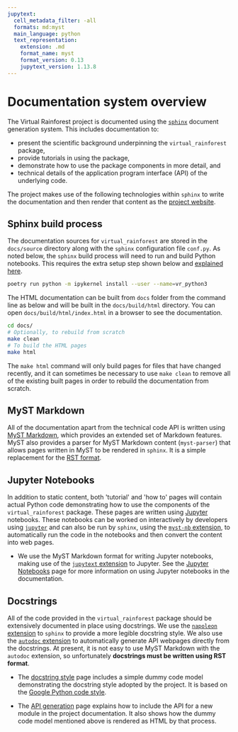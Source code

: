 ```yaml
---
jupytext:
  cell_metadata_filter: -all
  formats: md:myst
  main_language: python
  text_representation:
    extension: .md
    format_name: myst
    format_version: 0.13
    jupytext_version: 1.13.8
---
```


# Documentation system overview

The Virtual Rainforest project is documented using the
[`sphinx`](https://www.sphinx-doc.org/en/master/) document generation system. This
includes documentation to:

* present the scientific background underpinning the `virtual_rainforest` package,
* provide tutorials in using the package,
* demonstrate how to use the package components in more detail, and
* technical details of the application program interface (API) of the underlying code.

The project makes use of the following technologies within `sphinx` to write the
documentation and then render that content as the [project
website](https://virtual-rainforest.readthedocs.io/).

## Sphinx build process

The documentation sources for `virtual_rainforest` are stored in the `docs/source`
directory along with the `sphinx` configuration file `conf.py`. As noted below, the
`sphinx` build process will need to run and build Python notebooks. This requires the
extra setup step shown below and [explained
here](jupyter_notebooks.md#jupyter-kernel-setup).

```zsh
poetry run python -m ipykernel install --user --name=vr_python3
```

The HTML documentation can be built from `docs` folder from the command line as below
and will be built in  the `docs/build/html` directory. You can open
`docs/build/html/index.html` in a browser to see the documentation.

```sh
cd docs/
# Optionally, to rebuild from scratch
make clean
# To build the HTML pages
make html
```

The `make html` command will only build pages for files that have changed recently, and
it can sometimes be necessary to use `make clean` to remove all of the existing built
pages in order to rebuild  the documentation from scratch.

## MyST Markdown

All of the documentation apart from the technical code API is written using [MyST
Markdown](https://myst-parser.readthedocs.io/), which provides an extended set of
Markdown features. MyST also provides a parser for MyST Markdown content (`myst-parser`)
that allows pages written in MyST to be rendered in `sphinx`. It is a simple replacement
for the [RST format](https://docutils.sourceforge.io/rst.html).

## Jupyter Notebooks

In addition to static content, both 'tutorial' and 'how to' pages will contain actual
Python code demonstrating how to use the components of the `virtual_rainforest` package.
These pages are written using [Jupyter](https://jupyter.org/) notebooks.
These notebooks can be worked on interactively by developers
using [`jupyter`](https://jupyter.org/) and can also be run by `sphinx`, using the
[`myst-nb` extension](https://myst-nb.readthedocs.io/), to automatically run the code in
the notebooks and then convert the content into web pages.

* We use the MyST Markdown format for writing Jupyter notebooks, making use of the
  [`jupytext` extension](https://jupytext.readthedocs.io/) to Jupyter. See the [Jupyter
  Notebooks](jupyter_notebooks.md) page for more information on using Jupyter notebooks
  in the documentation.

## Docstrings

All of the code provided in the `virtual_rainforest` package should be extensively
documented in place using docstrings. We use the
[`napoleon` extension](https://sphinxcontrib-napoleon.readthedocs.io/en/latest/) to
`sphinx` to provide a more legible docstring style. We also use the [`autodoc`
extension](https://www.sphinx-doc.org/en/master/usage/extensions/autodoc.html)
to automatically generate API webpages directly from the docstrings. At present, it is
not easy to use MyST Markdown with the `autodoc` extension, so unfortunately
**docstrings must be written using RST format**.

* The [docstring style](docstring_style.md) page includes a simple dummy code model
  demonstrating the docstring style adopted  by the project. It is based on the [Google
  Python code
  style](https://sphinxcontrib-napoleon.readthedocs.io/en/latest/example_google.html).

* The [API generation](api_generation.md) page explains how to include the API
  for a new module in the project documentation. It also shows how the dummy code model
  mentioned above is rendered as HTML by that process.
